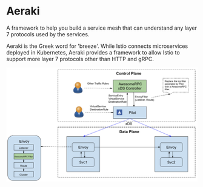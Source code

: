 # Aeraki

A framework to help you build a service mesh that can understand any layer 7 protocols used by the services.

Aeraki is the Greek word for 'breeze'. While Istio connects microservices deployed in Kubernetes, Aeraki provides a framework to allow Istio to support more layer 7 protocols other than HTTP and gRPC.

![ Aeraki ](docs/aeraki.png)